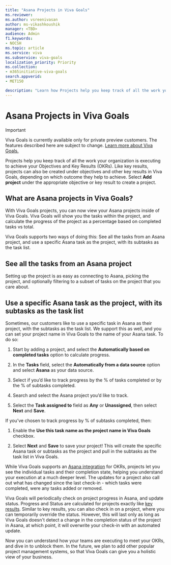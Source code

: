 ```yaml
---
title: "Asana Projects in Viva Goals"
ms.reviewer: 
ms.author: vsreenivasan
author: ms-vikashkoushik
manager: <TBD>
audience: Admin
f1.keywords:
- NOCSH
ms.topic: article
ms.service: viva
ms.subservice: viva-goals
localization_priority: Priority
ms.collection:  
- m365initiative-viva-goals
search.appverid:
- MET150

description: "Learn how Projects help you keep track of all the work your organization is executing to achieve your OKRs."
---
```


# Asana Projects in Viva Goals

> [!IMPORTANT]
> Viva Goals is currently available only for private preview customers. The features described here are subject to change. [Learn more about Viva Goals.](https://go.microsoft.com/fwlink/?linkid=2189933)

Projects help you keep track of all the work your organization is executing to achieve your Objectives and Key Results (OKRs). Like key results, projects can also be created under objectives and other key results in Viva Goals, depending on which outcome they help to achieve. Select **Add project** under the appropriate objective or key result to create a project.

## What are Asana projects in Viva Goals?

With Viva Goals projects, you can now view your Asana projects inside of Viva Goals. Viva Goals will show you the tasks within the project, and calculate the progress of the project as a percentage based on completed tasks vs total.

Viva Goals supports two ways of doing this: See all the tasks from an Asana project, and use a specific Asana task as the project, with its subtasks as the task list.

## See all the tasks from an Asana project

Setting up the project is as easy as connecting to Asana, picking the project, and optionally filtering to a subset of tasks on the project that you care about.

## Use a specific Asana task as the project, with its subtasks as the task list

Sometimes, our customers like to use a specific task in Asana as their project, with the subtasks as the task list. We support this as well, and you can set your project name in Viva Goals to the name of your Asana task. To do so:

1. Start by adding a project, and select the **Automatically based on completed tasks** option to calculate progress.

2. In the **Tasks** field, select the **Automatically from a data source** option and select **Asana** as your data source.

3. Select if you’d like to track progress by the % of tasks completed or by the % of subtasks completed.

4. Search and select the Asana project you’d like to track.

5. Select the **Task assigned to** field as **Any** or **Unassigned**, then select **Next** and **Save**.
  
If you’ve chosen to track progress by % of subtasks completed, then:

1. Enable the **Use this task name as the project name in Viva Goals** checkbox.

2. Select **Next** and **Save** to save your project! This will create the specific Asana task or subtasks as the project and pull in the subtasks as the task list in Viva Goals.

While Viva Goals supports an [Asana integration](https://help.ally.io/en/articles/2615109-asana-integration) for OKRs, projects let you see the individual tasks and their completion state, helping you understand your execution at a much deeper level. The updates for a project also call out what has changed since the last check-in - which tasks were completed, were any tasks added or removed.

Viva Goals will periodically check on project progress in Asana, and update status. Progress and Status are calculated for projects exactly like [key results](https://help.ally.io/en/articles/3065807-okr-status-indicators). Similar to key results, you can also check in on a project, where you can temporarily override the status. However, this will last only as long as Viva Goals doesn't detect a change in the completion status of the project in Asana, at which point, it will overwrite your check-in with an automated update.

Now you can understand how your teams are executing to meet your OKRs, and dive in to unblock them. In the future, we plan to add other popular project management systems, so that Viva Goals can give you a holistic view of your business.

